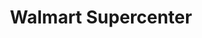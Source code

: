 ---
title: "Walmart Supercenter"
url: /lawrence/walmart-supercenter-iowa-street/
shop: supermarket
---